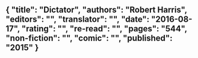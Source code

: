 {
 "title": "Dictator",
 "authors": "Robert Harris",
 "editors": "",
 "translator": "",
 "date": "2016-08-17",
 "rating": "",
 "re-read": "",
 "pages": "544",
 "non-fiction": "",
 "comic": "",
 "published": "2015"
}
---

